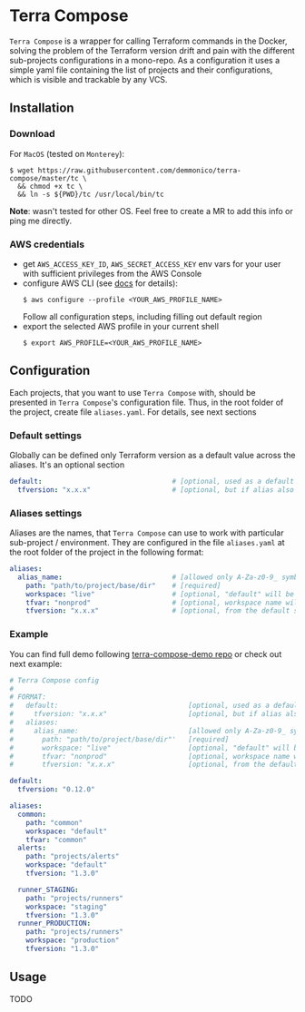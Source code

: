 # Terra Compose

`Terra Compose` is a wrapper for calling Terraform commands in the Docker, 
solving the problem of the Terraform version drift and pain with the different sub-projects configurations in a mono-repo. 
As a configuration it uses a simple yaml file containing the list of projects and their configurations, which is visible and trackable by any VCS.

## Installation

### Download

For `MacOS` (tested on `Monterey`):
```shell
$ wget https://raw.githubusercontent.com/demmonico/terra-compose/master/tc \
  && chmod +x tc \
  && ln -s ${PWD}/tc /usr/local/bin/tc
```

**Note**: wasn't tested for other OS. Feel free to create a MR to add this info or ping me directly. 

### AWS credentials

- get `AWS_ACCESS_KEY_ID`, `AWS_SECRET_ACCESS_KEY` env vars for your user with sufficient privileges from the AWS Console
- configure AWS CLI (see [docs](https://docs.aws.amazon.com/cli/latest/userguide/cli-configure-files.html) for details):
  ```shell
  $ aws configure --profile <YOUR_AWS_PROFILE_NAME>
  ```
  Follow all configuration steps, including filling out default region
- export the selected AWS profile in your current shell
  ```shell
  $ export AWS_PROFILE=<YOUR_AWS_PROFILE_NAME>
  ```

## Configuration

Each projects, that you want to use `Terra Compose` with, should be presented in `Terra Compose`'s configuration file. 
Thus, in the root folder of the project, create file `aliases.yaml`. For details, see next sections 

### Default settings

Globally can be defined only Terraform version as a default value across the aliases. It's an optional section

```yaml
default:                                # [optional, used as a default across the aliases]
  tfversion: "x.x.x"                    # [optional, but if alias also does not have this section, an error will be thrown]
```

### Aliases settings

Aliases are the names, that `Terra Compose` can use to work with particular sub-project / environment. 
They are configured in the file `aliases.yaml` at the root folder of the project in the following format:

```yaml
aliases:
  alias_name:                           # [allowed only A-Za-z0-9_ symbols, SHOULD BE UNIQUE]
    path: "path/to/project/base/dir"    # [required]
    workspace: "live"                   # [optional, "default" will be used if exists and no more choice OR ask]
    tfvar: "nonprod"                    # [optional, workspace name will be used if skip OR ask, could be "-" for skipping tfvars attaching]
    tfversion: "x.x.x"                  # [optional, from the default section will be used if omitted]
```

### Example

You can find full demo following [terra-compose-demo repo](https://github.com/demmonico/terra-compose-demo) or check out next example:

```yaml
# Terra Compose config
# 
# FORMAT:
#   default:                                [optional, used as a default across the aliases]
#     tfversion: "x.x.x"                    [optional, but if alias also does not have this section, an error will be thrown]
#   aliases:
#     alias_name:                           [allowed only A-Za-z0-9_ symbols]
#       path: "path/to/project/base/dir"'   [required]
#       workspace: "live"                   [optional, "default" will be used if exists and no more choice OR ask]
#       tfvar: "nonprod"                    [optional, workspace name will be used if skip OR ask]
#       tfversion: "x.x.x"                  [optional, from the default section will be used if omitted]

default:
  tfversion: "0.12.0"

aliases:
  common:
    path: "common"
    workspace: "default"
    tfvar: "common"
  alerts:
    path: "projects/alerts"
    workspace: "default"
    tfversion: "1.3.0"

  runner_STAGING:
    path: "projects/runners"
    workspace: "staging"
    tfversion: "1.3.0"
  runner_PRODUCTION:
    path: "projects/runners"
    workspace: "production"
    tfversion: "1.3.0"
```

## Usage

TODO
